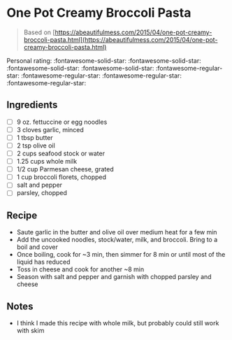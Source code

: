 <!-- Needs Manual Review -->

# One Pot Creamy Broccoli Pasta

> Based on [https://abeautifulmess.com/2015/04/one-pot-creamy-broccoli-pasta.html](https://abeautifulmess.com/2015/04/one-pot-creamy-broccoli-pasta.html)

<!-- {cts} rating=1; (User can specify rating on scale of 1-5) -->
Personal rating: :fontawesome-solid-star: :fontawesome-solid-star: :fontawesome-solid-star: :fontawesome-solid-star: :fontawesome-regular-star: :fontawesome-regular-star: :fontawesome-regular-star: :fontawesome-regular-star:
<!-- {cte} -->

<!-- {cts} name_image=None; (User can specify image name) -->
<!-- TODO: Capture image -->
<!-- {cte} -->

## Ingredients

* [ ] 9 oz. fettuccine or egg noodles
* [ ] 3 cloves garlic, minced
* [ ] 1 tbsp butter
* [ ] 2 tsp olive oil
* [ ] 2 cups seafood stock or water
* [ ] 1.25 cups whole milk
* [ ] 1/2 cup Parmesan cheese, grated
* [ ] 1 cup broccoli florets, chopped
* [ ] salt and pepper
* [ ] parsley, chopped

## Recipe

* Saute garlic in the butter and olive oil over medium heat for a few min
* Add the uncooked noodles, stock/water, milk, and broccoli. Bring to a boil and cover
* Once boiling, cook for ~3 min, then simmer for 8 min or until most of the liquid has reduced
* Toss in cheese and cook for another ~8 min
* Season with salt and pepper and garnish with chopped parsley and cheese

## Notes

* I think I made this recipe with whole milk, but probably could still work with skim
